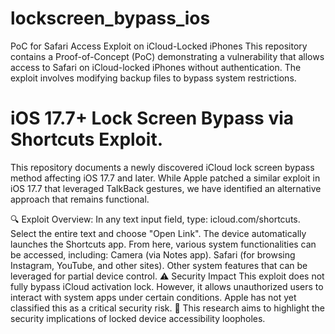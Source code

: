 # lockscreen_bypass_ios
PoC for Safari Access Exploit on iCloud-Locked iPhones This repository contains a Proof-of-Concept (PoC) demonstrating a vulnerability that allows access to Safari on iCloud-locked iPhones without authentication. The exploit involves modifying backup files to bypass system restrictions.

# iOS 17.7+ Lock Screen Bypass via Shortcuts Exploit.
This repository documents a newly discovered iCloud lock screen bypass method affecting iOS 17.7 and later. While Apple patched a similar exploit in iOS 17.7 that leveraged TalkBack gestures, we have identified an alternative approach that remains functional.

🔍 Exploit Overview:
In any text input field, type: icloud.com/shortcuts.
Select the entire text and choose "Open Link".
The device automatically launches the Shortcuts app.
From here, various system functionalities can be accessed, including:
Camera (via Notes app).
Safari (for browsing Instagram, YouTube, and other sites).
Other system features that can be leveraged for partial device control.
⚠️ Security Impact
This exploit does not fully bypass iCloud activation lock.
However, it allows unauthorized users to interact with system apps under certain conditions.
Apple has not yet classified this as a critical security risk.
🚀 This research aims to highlight the security implications of locked device accessibility loopholes.


